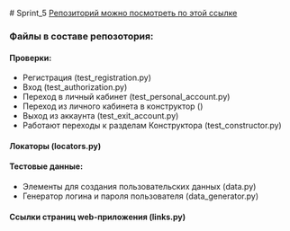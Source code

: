 #   S p r i n t _ 5 
[Репозиторий можно посмотреть по этой ссылке](https://github.com/Demon4kHD/Sprint_5/tree/develop)
### Файлы в составе репозотория:
#### Проверки:
* Регистрация (test_registration.py)
* Вход (test_authorization.py)
* Переход в личный кабинет (test_personal_account.py) 
* Переход из личного кабинета в конструктор ()
* Выход из аккаунта (test_exit_account.py)
* Работают переходы к разделам Конструктора (test_constructor.py)
#### Локаторы (locators.py)
#### Тестовые данные:
* Элементы для создания пользовательских данных  (data.py)
* Генератор логина и пароля пользователя  (data_generator.py)
#### Ссылки страниц web-приложения  (links.py)

